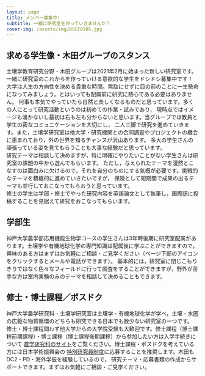 ```yaml
---
layout: page
title: メンバー募集中!
subtitle: 一緒に研究室を作っていきませんか？
cover-img: /assets/img/DSCF0505.jpg
---
```

## 求める学生像・木田グループのスタンス
土壌学教育研究分野・木田グループは2021年2月に始まった新しい研究室です。一緒に研究室のこれからを作っていける意欲的な学生をドシドシ募集中です！
大学は人生の方向性を決める貴重な時間。無駄にせずに目の前のことに一生懸命になってみましょう。とはいっても配属前に研究に熱心である必要はありません。
何事も本気でやっていたら自然と楽しくなるものだと思っています。多くの人にとって研究活動というのは初めての作業・試みであり，
現時点ではイメージも湧かないし最初は右も左も分からないと思います。当グループでは教員と学生の密なコミュニケーションを大切にし，
二人三脚で研究を進めていきます。また，土壌学研究室は他大学・研究機関との合同調査やプロジェクトの機会に恵まれており，外の世界を知るチャンスが沢山あります。
多大の学生さんの頑張っている姿を見てもらうことも大事な経験だと思っています。  
研究テーマは相談して決めますが，特に明確にやりたいことがない学生さんは研究室の課題の中から選んでもらいます。
ただし，与えられたテーマを漫然とこなすのは面白みに欠けるので，それを自分のものにする気概が必要です。挑戦的なテーマを積極的に進めていきたいですが，
保険として短期間で成果の出るテーマも並行しておこなってもらおうと思っています。  
修士の学生は学部・修士でやった研究内容を英語論文として執筆し，国際誌に投稿することを見据えて研究をおこなってもらいます。

## 学部生
神戸大学農学部応用機能生物学コースの学生さんは3年時後期に研究室配属があります。土壌学や有機地球化学の専門知識は配属後に学ぶことができますので，
興味のある方はまずはお気軽にご相談・ご見学ください（ページ下部のアイコンをクリックするとメールや電話ができます）。
基本的には，研究室に閉じこもりきりではなく色々なフィールドに行って調査をすることができますが，野外が苦手な方は室内実験のみのテーマを相談して決めることもできます。

## 修士・博士課程／ポスドク
神戸大学農学研究科・土壌学研究室は土壌学・有機地球化学が学べ，土壌・水圏の広範な物質循環のどちらも研究できる日本でも数少ない研究室の一つです。
修士・博士課程問わず他大学からの大学院受験も大歓迎です。修士課程（博士課程前期課程）・博士課程（博士課程後期課程）から参加したい方は入学手続きについて
[農学研究科のサイト](http://www.ans.kobe-u.ac.jp/jyukensei/top.html)をご覧ください。博士課程・ポスドクを考えている方には日本学術振興会の
[特別研究員制度](https://www.jsps.go.jp/j-pd/index.html)に応募することを推奨します。木田もDC2・PD・海外学振を経験しているので，
研究テーマ・応募書類の作成からサポートできます。まずはお気軽にご相談・ご見学ください。
